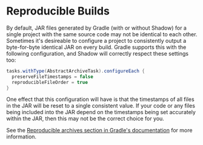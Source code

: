 # Reproducible Builds

By default, JAR files generated by Gradle (with or without Shadow) for a single project with the same source code may not be identical to each other. Sometimes it's desireable to configure a project to consistently output a byte-for-byte identical JAR on every build. Gradle supports this with the following configuration, and Shadow will correctly respect these settings too:

```groovy
tasks.withType(AbstractArchiveTask).configureEach {
  preserveFileTimestamps = false
  reproducibleFileOrder = true
}
```

One effect that this configuration will have is that the timestamps of all files in the JAR will be reset to a single consistent value. If your code or any files being included into the JAR depend on the timestamps being set accurately within the JAR, then this may not be the correct choice for you.

See the [Reproducible archives section in Gradle's documentation](https://docs.gradle.org/4.9/userguide/working_with_files.html#sec:reproducible_archives) for more information.
